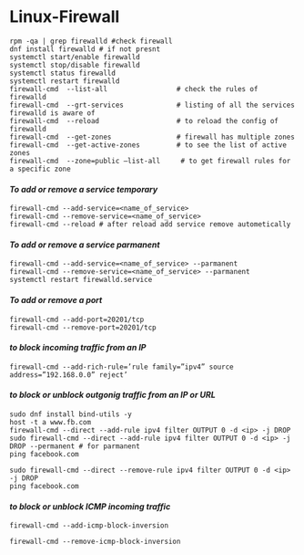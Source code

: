 # Linux-Firewall

```
rpm -qa | grep firewalld #check firewall
dnf install firewalld # if not presnt
systemctl start/enable firewalld
systemctl stop/disable firewalld
systemctl status firewalld
systemctl restart firewalld	
firewall-cmd  --list-all                 # check the rules of firewalld
firewall-cmd  --grt-services             # listing of all the services firewalld is aware of
firewall-cmd  --reload                   # to reload the config of firewalld
firewall-cmd  --get-zones                # firewall has multiple zones
firewall-cmd  --get-active-zones         # to see the list of active zones
firewall-cmd  --zone=public –list-all     # to get firewall rules for a specific zone

```

#### *To add or remove a service temporary*

```
firewall-cmd --add-service=<name_of_service>
firewall-cmd --remove-service=<name_of_service>
firewall-cmd --reload # after reload add service remove autometically
```

#### *To add or remove a service parmanent*

```
firewall-cmd --add-service=<name_of_service> --parmanent
firewall-cmd --remove-service=<name_of_service> --parmanent
systemctl restart firewalld.service	
```

#### *To add or remove a port*

```
firewall-cmd --add-port=20201/tcp
firewall-cmd --remove-port=20201/tcp
```

#### *to block incoming traffic from an IP*
```
firewall-cmd --add-rich-rule=’rule family=”ipv4” source address=”192.168.0.0” reject’
```

#### *to block or unblock outgonig traffic from an IP or URL*

```
sudo dnf install bind-utils -y
host -t a www.fb.com
firewall-cmd --direct --add-rule ipv4 filter OUTPUT 0 -d <ip> -j DROP
sudo firewall-cmd --direct --add-rule ipv4 filter OUTPUT 0 -d <ip> -j DROP --permanent # for parmanent
ping facebook.com

sudo firewall-cmd --direct --remove-rule ipv4 filter OUTPUT 0 -d <ip> -j DROP
ping facebook.com

```

#### *to block or unblock ICMP incoming traffic*

```
firewall-cmd --add-icmp-block-inversion

firewall-cmd --remove-icmp-block-inversion
```

